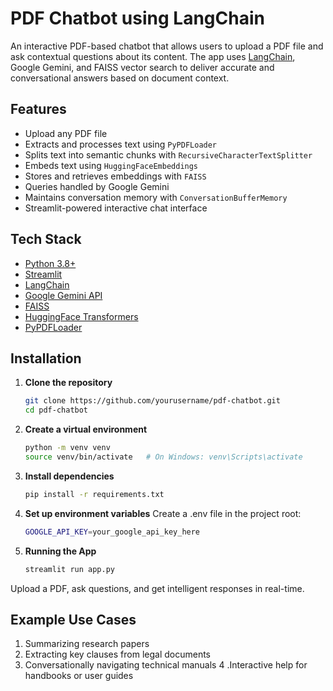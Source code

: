 # PDF Chatbot using LangChain

An interactive PDF-based chatbot that allows users to upload a PDF file and ask contextual questions about its content. The app uses [LangChain](https://www.langchain.com/), Google Gemini, and FAISS vector search to deliver accurate and conversational answers based on document context.

## Features

- Upload any PDF file
- Extracts and processes text using `PyPDFLoader`
- Splits text into semantic chunks with `RecursiveCharacterTextSplitter`
- Embeds text using `HuggingFaceEmbeddings`
- Stores and retrieves embeddings with `FAISS`
- Queries handled by Google Gemini 
- Maintains conversation memory with `ConversationBufferMemory`
- Streamlit-powered interactive chat interface

## Tech Stack

- [Python 3.8+](https://www.python.org/)
- [Streamlit](https://streamlit.io/)
- [LangChain](https://www.langchain.com/)
- [Google Gemini API](https://ai.google.dev/)
- [FAISS](https://github.com/facebookresearch/faiss)
- [HuggingFace Transformers](https://huggingface.co/)
- [PyPDFLoader](https://python.langchain.com/docs/modules/data_connection/document_loaders/pdf)

## Installation

1. **Clone the repository**
   ```bash
   git clone https://github.com/yourusername/pdf-chatbot.git
   cd pdf-chatbot

2. **Create a virtual environment**
     ```bash
     python -m venv venv
    source venv/bin/activate   # On Windows: venv\Scripts\activate

4. **Install dependencies**
     ```bash
    pip install -r requirements.txt

5. **Set up environment variables**
    Create a .env file in the project root:
      ```bash
    GOOGLE_API_KEY=your_google_api_key_here

7. **Running the App**
    ```bash
    streamlit run app.py
  Upload a PDF, ask questions, and get intelligent responses in real-time.

## Example Use Cases
1. Summarizing research papers
2. Extracting key clauses from legal documents
3. Conversationally navigating technical manuals
4 .Interactive help for handbooks or user guides
